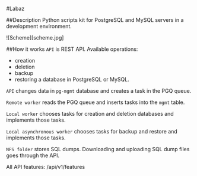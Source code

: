 #Labaz

##Description
Python scripts kit for PostgreSQL and MySQL servers in a development environment.

![Scheme][scheme.jpg]

##How it works
`API` is REST API. Available operations:
* creation
* deletion
* backup
* restoring
a database in PostgreSQL or MySQL.

`API` changes data in `pg-mgmt` database and creates a task in the PGQ queue.

`Remote worker` reads the PGQ queue and inserts tasks into the `mgmt` table.

`Local worker` chooses tasks for creation and deletion databases and implements those tasks.

`Local asynchronous worker` chooses tasks for backup and restore and implements those tasks.

`NFS folder` stores SQL dumps. Downloading and uploading SQL dump files goes through the API.

All API features: /api/v1/features

